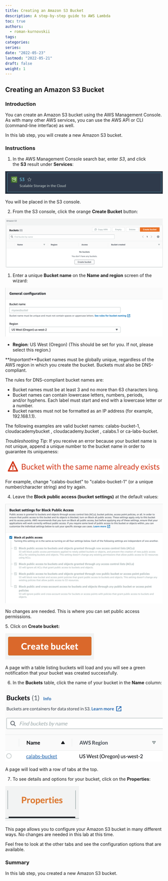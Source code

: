 ```yaml
---
title: Creating an Amazon S3 Bucket
description: A step-by-step guide to AWS Lambda 
toc: true
authors:
  - roman-kurnovskii
tags:
categories:
series:
date: "2022-05-23"
lastmod: "2022-05-21"
draft: false
weight: 1
---
```


## Creating an Amazon S3 Bucket

### Introduction

You can create an Amazon S3 bucket using the AWS Management Console. As with many other AWS services, you can use the AWS API or CLI (command-line interface) as well.

In this lab step, you will create a new Amazon S3 bucket.

### Instructions

1. In the AWS Management Console search bar, enter _S3_, and click the **S3** result under **Services**:

![alt](./img/01.png)

You will be placed in the S3 console.

2. From the S3 console, click the orange **Create Bucket** button:

![alt](./img/buckets.png)

1. Enter a unique **Bucket name** on the **Name and region** screen of the wizard:

![alt](./img/blobid0-49c0e67d-62ee-4e8c-8585-239193b5f81e.png)

* **Region**: US West (Oregon) (This should be set for you. If not, please select this region.)

**_Important!_**Bucket names must be globally unique, regardless of the AWS region in which you create the bucket. Buckets must also be DNS-compliant.

The rules for DNS-compliant bucket names are:

* Bucket names must be at least 3 and no more than 63 characters long.
* Bucket names can contain lowercase letters, numbers, periods, and/or hyphens. Each label must start and end with a lowercase letter or a number.
* Bucket names must not be formatted as an IP address (for example, 192.168.1.1).

The following examples are valid bucket names: calabs-bucket-1, cloudacademybucket , cloudacademy.bucket , calabs.1 or ca-labs-bucket.

_Troubleshooting Tip_: If you receive an error because your bucket name is not unique, append a unique number to the bucket name in order to guarantee its uniqueness:

![alt](./img/image-e4e4ddd3-cb2d-45a3-8fc1-02d7cea49ecf.png)

For example, change "calabs-bucket" to "calabs-bucket-1" (or a unique number/character string) and try again. 

4. Leave the **Block public access (bucket settings)** at the default values:

![alt](./img/blobid0-76f03294-d671-4266-a497-e310bfc8c8fc.png)

No changes are needed. This is where you can set public access permissions.

5. Click on **Create bucket:**

![alt](./img/image-20220228115141-2-3bac12a1-3fb8-4b27-8e75-b6a2ea93b730.png)

A page with a table listing buckets will load and you will see a green notification that your bucket was created successfully.

6. In the **Buckets** table, click the name of your bucket in the **Name** column:

![alt](./img/image-20220228115536-3-5843c7d0-1088-4ba1-bf8d-2663810ca62b.png)

A page will load with a row of tabs at the top.

7. To see details and options for your bucket, click on the **Properties**:

![alt](./img/image-20220228115611-4-de3d80bb-7e11-4003-bfd0-a59d3f95f76b.png)

This page allows you to configure your Amazon S3 bucket in many different ways. No changes are needed in this lab at this time.

Feel free to look at the other tabs and see the configuration options that are available.

### Summary

In this lab step, you created a new Amazon S3 bucket.

